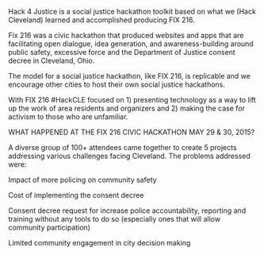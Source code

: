 Hack 4 Justice is a social justice hackathon toolkit based on what we (Hack Cleveland) learned and accomplished producing FIX 216.

Fix 216 was a civic hackathon that produced websites and apps that are facilitating open dialogue, idea generation, and awareness-building around public safety, excessive force and the Department of Justice consent decree in Cleveland, Ohio. 

The model for a social justice hackathon, like FIX 216, is replicable and we encourage other cities to host their own social justice hackathons. 

With FIX 216 #HackCLE focused on 1) presenting technology as a way to lift up the work of area residents and organizers and 2) making the case for activism to those who are unfamiliar. 


WHAT HAPPENED AT THE FIX 216 CIVIC HACKATHON MAY 29 & 30, 2015?

A diverse group of 100+ attendees came together to create 5 projects addressing various challenges facing Cleveland. The problems addressed were: 

Impact of more policing on community safety

Cost of implementing the consent decree

Consent decree request for increase police accountability, reporting and training without any tools to do so (especially ones that will allow community participation)

Limited community engagement in city decision making
